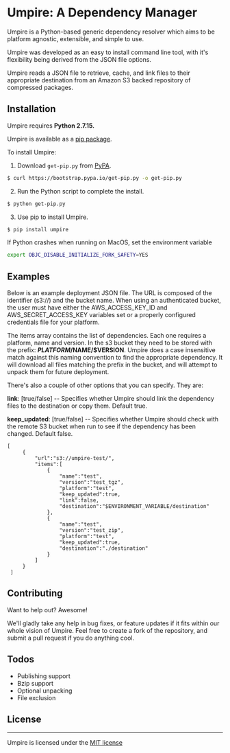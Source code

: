 # Umpire: A Dependency Manager

Umpire is a Python-based generic dependency resolver which aims to be platform agnostic, extensible, and simple to use.

Umpire was developed as an easy to install command line tool, with it's flexibility being derived from the JSON file options.

Umpire reads a JSON file to retrieve, cache, and link files to their appropriate destination from an Amazon S3 backed repository of compressed packages.

## Installation

Umpire requires **Python 2.7.15.**

Umpire is available as a [pip package](https://pypi.python.org/pypi/pip).

To install Umpire:

1. Download `get-pip.py` from [PyPA](https://pypa.io).

```sh
$ curl https://bootstrap.pypa.io/get-pip.py -o get-pip.py
```

2. Run the Python script to complete the install.

```sh
$ python get-pip.py
```

3. Use pip to install Umpire.

```sh
$ pip install umpire
```


If Python crashes when running on MacOS, set the environment variable

```sh
export OBJC_DISABLE_INITIALIZE_FORK_SAFETY=YES
```
## Examples

Below is an example deployment JSON file. The URL is composed of the identifier (s3://) and the bucket name. When using an authenticated bucket, the user must have either the AWS\_ACCESS\_KEY\_ID and AWS\_SECRET\_ACCESS\_KEY variables set or a properly configured credentials file for your platform.

The items array contains the list of dependencies. Each one requires a platform, name and version. In the s3 bucket they need to be stored with the prefix: **$PLATFORM/$NAME/$VERSION**. Umpire does a case insensitive match against this naming convention to find the appropriate dependency. It will download all files matching the prefix in the bucket, and will attempt to unpack them for future deployment.

There's also a couple of other options that you can specify. They are:

**link**: [true/false] -- Specifies whether Umpire should link the dependency files to the destination or copy them. Default true.

**keep_updated**: [true/false] -- Specifies whether Umpire should check with the remote S3 bucket when run to see if the dependency has been changed. Default false.

```
[
     {
         "url":"s3://umpire-test/",
         "items":[
             {
                 "name":"test",
                 "version":"test_tgz",
                 "platform":"test",
                 "keep_updated":true,
                 "link":false,
                 "destination":"$ENVIRONMENT_VARIABLE/destination"
             },
             {
                 "name":"test",
                 "version":"test_zip",
                 "platform":"test",
                 "keep_updated":true,
                 "destination":"./destination"
             }
         ]
     }
 ]
```

## Contributing

Want to help out? Awesome!

We'll gladly take any help in bug fixes, or feature updates if it fits within our whole vision of Umpire. Feel free to create a fork of the repository, and submit a pull request if you do anything cool.

## Todos

 - Publishing support
 - Bzip support
 - Optional unpacking
 - File exclusion

## License
----

Umpire is licensed under the [MIT license](https://github.com/Signiant/umpire/blob/develop/LICENSE)
